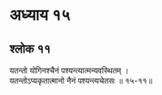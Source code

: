 # अध्याय १५

## श्लोक ११

यतन्तो योगिनश्चैनं पश्यन्त्यात्मन्यवस्थितम् ।<br>यतन्तोऽप्यकृतात्मानो नैनं पश्यन्त्यचेतसः ॥ १५-११॥<br><br>

